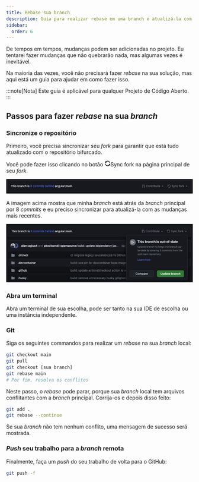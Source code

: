 ```yaml
---
title: Rebase sua branch
description: Guia para realizar rebase em uma branch e atualizá-la com as mudanças mais recentes
sidebar:
  order: 6
---
```


De tempos em tempos, mudanças podem ser adicionadas no projeto. Eu tentarei fazer mudanças que não quebrarão nada, mas algumas vezes é inevitável.

Na maioria das vezes, você não precisará fazer _rebase_ na sua solução, mas aqui está um guia para ajudar em como fazer isso.

:::note[Nota]
Este guia é aplicável para qualquer Projeto de Código Aberto.
:::

## Passos para fazer _rebase_ na sua _branch_

### Sincronize o repositório

Primeiro, você precisa sincronizar seu _fork_ para garantir que está tudo atualizado com o repositório bifurcado.

Você pode fazer isso clicando no botão <span class="github-neutral-btn"> <svg xmlns="http://www.w3.org/2000/svg" viewBox="0 0 16 16" width="16" height="16"><path d="M1.705 8.005a.75.75 0 0 1 .834.656 5.5 5.5 0 0 0 9.592 2.97l-1.204-1.204a.25.25 0 0 1 .177-.427h3.646a.25.25 0 0 1 .25.25v3.646a.25.25 0 0 1-.427.177l-1.38-1.38A7.002 7.002 0 0 1 1.05 8.84a.75.75 0 0 1 .656-.834ZM8 2.5a5.487 5.487 0 0 0-4.131 1.869l1.204 1.204A.25.25 0 0 1 4.896 6H1.25A.25.25 0 0 1 1 5.75V2.104a.25.25 0 0 1 .427-.177l1.38 1.38A7.002 7.002 0 0 1 14.95 7.16a.75.75 0 0 1-1.49.178A5.5 5.5 0 0 0 8 2.5Z"></path></svg>Sync fork</span> na página principal de seu _fork_.

![Sync project header](../../../../assets/fork-sync.png)

A imagem acima mostra que minha _branch_ está atrás da _branch_ principal por 8 _commits_ e eu preciso sincronizar para atualizá-la com as mudanças mais recentes.

![Sync project update modal](../../../../assets/sync-fork-update.png)

### Abra um terminal

Abra um terminal de sua escolha, pode ser tanto na sua IDE de escolha ou uma instância independente.

### Git

Siga os seguintes commandos para realizar um _rebase_ na sua _branch_ local:

```bash
git checkout main
git pull
git checkout [sua branch]
git rebase main
# Por fim, resolva os conflitos
```

Neste passo, o _rebase_ pode parar, porque sua _branch_ local tem arquivos conflitantes com a _branch_ principal. Corrija-os e depois disso feito:

```bash
git add .
git rebase --continue
```

Se sua _branch_ não tem nenhum conflito, uma mensagem de sucesso será mostrada.

### _Push_ seu trabalho para a _branch_ remota

Finalmente, faça um _push_ do seu trabalho de volta para o GitHub:

```bash
git push -f
```
